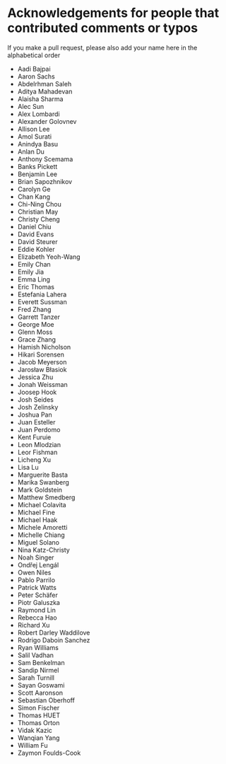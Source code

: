 # Acknowledgements for people that contributed comments or typos

If you make a pull request, please also add your name here in the alphabetical order

* Aadi Bajpai
* Aaron Sachs
* Abdelrhman Saleh
* Aditya Mahadevan
* Alaisha Sharma
* Alec Sun
* Alex Lombardi
* Alexander Golovnev
* Allison Lee
* Amol Surati
* Anindya Basu
* Anlan Du
* Anthony Scemama
* Banks Pickett
* Benjamin Lee
* Brian Sapozhnikov
* Carolyn Ge
* Chan Kang
* Chi-Ning Chou
* Christian May
* Christy Cheng
* Daniel Chiu
* David Evans
* David Steurer
* Eddie Kohler
* Elizabeth Yeoh-Wang
* Emily Chan
* Emily Jia
* Emma Ling
* Eric Thomas
* Estefania Lahera
* Everett Sussman
* Fred Zhang
* Garrett Tanzer
* George Moe
* Glenn Moss
* Grace Zhang
* Hamish Nicholson
* Hikari Sorensen
* Jacob Meyerson
* Jarosław Błasiok
* Jessica Zhu
* Jonah Weissman
* Joosep Hook
* Josh Seides
* Josh Zelinsky
* Joshua Pan
* Juan Esteller
* Juan Perdomo
* Kent Furuie
* Leon Mlodzian
* Leor Fishman
* Licheng Xu
* Lisa Lu
* Marguerite Basta
* Marika Swanberg
* Mark Goldstein
* Matthew Smedberg
* Michael Colavita
* Michael Fine
* Michael Haak
* Michele Amoretti
* Michelle Chiang
* Miguel Solano
* Nina Katz-Christy
* Noah Singer
* Ondřej Lengál
* Owen Niles
* Pablo Parrilo
* Patrick Watts
* Peter Schäfer
* Piotr Galuszka
* Raymond Lin
* Rebecca Hao
* Richard Xu
* Robert Darley Waddilove
* Rodrigo Daboin Sanchez
* Ryan Williams
* Salil Vadhan
* Sam Benkelman
* Sandip Nirmel
* Sarah Turnill
* Sayan Goswami
* Scott Aaronson
* Sebastian Oberhoff
* Simon Fischer
* Thomas HUET
* Thomas Orton
* Vidak Kazic
* Wanqian Yang
* William Fu
* Zaymon Foulds-Cook
